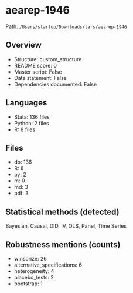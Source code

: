 # aearep-1946

Path: `/Users/startup/Downloads/lars/aearep-1946`

## Overview
- Structure: custom_structure
- README score: 0
- Master script: False
- Data statement: False
- Dependencies documented: False

## Languages
- Stata: 136 files
- Python: 2 files
- R: 8 files

## Files
- do: 136
- R: 8
- py: 2
- m: 0
- md: 3
- pdf: 3

## Statistical methods (detected)
Bayesian, Causal, DID, IV, OLS, Panel, Time Series

## Robustness mentions (counts)
- winsorize: 26
- alternative_specifications: 6
- heterogeneity: 4
- placebo_tests: 2
- bootstrap: 1